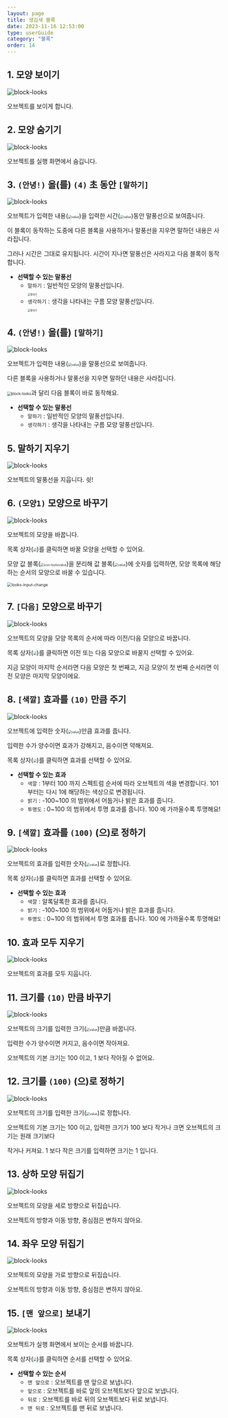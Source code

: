 ```yaml
---
layout: page
title: 생김새 블록
date: 2023-11-16 12:53:00
type: userGuide
category: "블록"
order: 14
---
```


## 1. 모양 보이기

![block-looks](images/block-looks-01.png)

오브젝트를 보이게 합니다.


## 2. 모양 숨기기

![block-looks](images/block-looks-02.png)

오브젝트를 실행 화면에서 숨깁니다.


## 3. `(안녕!)` 을(를) `(4)` 초 동안 `[말하기]`

<img src="images/block-looks-03.png" alt="block-looks" />

오브젝트가 입력한 내용(<img src="images/icon/value.png" alt="value" style="zoom:50%;" />)을 입력한 시간(<img src="images/icon/value.png" alt="value" style="zoom:50%;" />)동안 말풍선으로 보여줍니다.

이 블록이 동작하는 도중에 다른 블록을 사용하거나 말풍선을 지우면 말하던 내용은 사라집니다.

그러나 시간은 그대로 유지됩니다.  시간이 지나면 말풍선은 사라지고 다음 블록이 동작합니다.

+ **선택할 수 있는 말풍선**
  + `말하기` : 일반적인 모양의 말풍선입니다.<br><img src="images/block-looks-03-example-01.png" alt="말하기" style="zoom:40%;" />
  + `생각하기` : 생각을 나타내는 구름 모양 말풍선입니다.<br><img src="images/block-looks-03-example-02.png" alt="말하기" style="zoom:40%;" />


## 4. `(안녕!)` 을(를) `[말하기]`

![block-looks](images/block-looks-04.png)

오브젝트가 입력한 내용(<img src="images/icon/value.png" alt="value" style="zoom:50%;" />)을 말풍선으로 보여줍니다.

다른 블록을 사용하거나 말풍선을 지우면 말하던 내용은 사라집니다.

<img src="images/block-looks-03.png" alt="block-looks" style="zoom:60%;" />과 달리 다음 블록이 바로 동작해요.

+ **선택할 수 있는 말풍선**
  + `말하기` : 일반적인 모양의 말풍선입니다.
  + `생각하기` : 생각을 나타내는 구름 모양 말풍선입니다.


## 5. 말하기 지우기

![block-looks](images/block-looks-05.png)

오브젝트의 말풍선을 지웁니다. 쉿!


## 6. `(모양1)` 모양으로 바꾸기

![block-looks](images/block-looks-06.png)

오브젝트의 모양을 바꿉니다.

목록 상자(<img src="images/icon/dropdown-looks.png" style="zoom:50%;" />)를 클릭하면 바꿀 모양을 선택할 수 있어요.

모양 값 블록(<img src="images\icon\icon-looksvalue.png" alt="icon-looksvalue" style="zoom:50%;" />)을 분리해 값 블록(<img src="images/icon/value.png" alt="value" style="zoom:50%;" />)에 숫자를 입력하면, 모양 목록에 해당하는 순서의 모양으로 바꿀 수 있습니다.

<img src="images\window\looks-input-change.gif" alt="looks-input-change" style="zoom:65%;" />


## 7. `[다음]` 모양으로 바꾸기

![block-looks](images/block-looks-07.png)

오브젝트의 모양을 모양 목록의 순서에 따라 이전/다음 모양으로 바꿉니다.

목록 상자(<img src="images/icon/dropdown-looks.png" style="zoom:50%;" />)를 클릭하면 이전 또는 다음 모양으로 바꿀지 선택할 수 있어요.

지금 모양이 마지막 순서라면 다음 모양은 첫 번째고, 지금 모양이 첫 번째 순서라면 이전 모양은 마지막 모양이에요.


## 8. `[색깔]` 효과를 `(10)` 만큼 주기

![block-looks](images/block-looks-08.png)

오브젝트에 입력한 숫자(<img src="images/icon/value.png" alt="value" style="zoom:50%;" />)만큼 효과를 줍니다.

입력한 수가 양수이면 효과가 강해지고, 음수이면 약해져요.

목록 상자(<img src="images/icon/dropdown-looks.png" style="zoom:50%;" />)를 클릭하면 효과를 선택할 수 있어요.

+ **선택할 수 있는 효과**
  + `색깔` : 1부터 100 까지 스펙트럼 순서에 따라 오브젝트의 색을 변경합니다. 101부터는 다시 1에 해당하는 색상으로 변경됩니다.
  + `밝기` : -100~100 의 범위에서 어둡거나 밝은 효과를 줍니다.
  + `투명도` : 0~100 의 범위에서 투명 효과를 줍니다. 100 에 가까울수록 투명해요!


## 9. `[색깔]` 효과를 `(100)` (으)로 정하기

![block-looks](images/block-looks-09.png)

오브젝트의 효과를 입력한 숫자(<img src="images/icon/value.png" alt="value" style="zoom:50%;" />)로 정합니다.

목록 상자(<img src="images/icon/dropdown-looks.png" style="zoom:50%;" />)를 클릭하면 효과를 선택할 수 있어요.

+ **선택할 수 있는 효과**
  + `색깔` : 알록달록한 효과를 줍니다.
  + `밝기` : -100~100 의 범위에서 어둡거나 밝은 효과를 줍니다.
  + `투명도` : 0~100 의 범위에서 투명 효과를 줍니다. 100 에 가까울수록 투명해요!


## 10. 효과 모두 지우기

![block-looks](images/block-looks-10.png)

오브젝트의 효과를 모두 지웁니다.


## 11. 크기를 `(10)` 만큼 바꾸기

![block-looks](images/block-looks-11.png)

오브젝트의 크기를 입력한 크기(<img src="images/icon/value.png" alt="value" style="zoom:50%;" />)만큼 바꿉니다.

입력한 수가 양수이면 커지고, 음수이면 작아져요.

오브젝트의 기본 크기는 100 이고, 1 보다 작아질 수 없어요.


## 12. 크기를 `(100)` (으)로 정하기

![block-looks](images/block-looks-12.png)

오브젝트의 크기를 입력한 크기(<img src="images/icon/value.png" alt="value" style="zoom:50%;" />)로 정합니다.

오브젝트의 기본 크기는 100 이고, 입력한 크기가 100 보다 작거나 크면 오브젝트의 크기는 원래 크기보다

작거나 커져요. 1 보다 작은 크기를 입력하면 크기는 1 입니다.


## 13. 상하 모양 뒤집기

![block-looks](images/block-looks-13.png)

오브젝트의 모양을 세로 방향으로 뒤집습니다.

오브젝트의 방향과 이동 방향, 중심점은 변하지 않아요.


## 14. 좌우 모양 뒤집기

![block-looks](images/block-looks-14.png)

오브젝트의 모양을 가로 방향으로 뒤집습니다.

오브젝트의 방향과 이동 방향, 중심점은 변하지 않아요.


## 15. `[맨 앞으로]` 보내기

![block-looks](images/block-looks-15.png)

오브젝트가 실행 화면에서 보이는 순서를 바꿉니다.

목록 상자(<img src="images/icon/dropdown-looks.png" style="zoom:50%;" />)를 클릭하면 순서를 선택할 수 있어요.

+ **선택할 수 있는 순서**
  + `맨 앞으로` : 오브젝트를 맨 앞으로 보냅니다.
  + `앞으로` : 오브젝트를 바로 앞의 오브젝트보다 앞으로 보냅니다.
  + `뒤로` : 오브젝트를 바로 뒤의 오브젝트보다 뒤로 보냅니다.
  + `맨 뒤로` : 오브젝트를 맨 뒤로 보냅니다.
